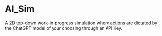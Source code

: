 # AI_Sim
A 2D top-down work-in-progress simulation where actions are dictated by the ChatGPT model of your choosing through an API Key.

